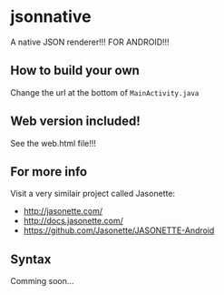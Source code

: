 # jsonnative
A native JSON renderer!!! FOR ANDROID!!!

## How to build your own
Change the url at the bottom of `MainActivity.java`

## Web version included!
See the web.html file!!!

## For more info
Visit a very similair project called Jasonette:
- http://jasonette.com/
- http://docs.jasonette.com/
- https://github.com/Jasonette/JASONETTE-Android

## Syntax
Comming soon...